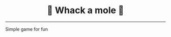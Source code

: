 
<h1 align="center">
 🔨 Whack a mole 🔨
</h1>

__________________________________________________________

Simple game for fun 